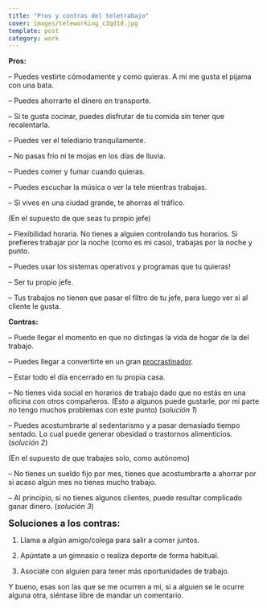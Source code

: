 ```yaml
---
title: "Pros y contras del teletrabajo"
cover: images/teleworking_c3qd1d.jpg
template: post
category: work
---
```


**Pros:**

– Puedes vestirte cómodamente y como quieras. A mi me gusta el pijama con una bata.

– Puedes ahorrarte el dinero en transporte.

– Si te gusta cocinar, puedes disfrutar de tu comida sin tener que recalentarla.

– Puedes ver el telediario tranquilamente.

– No pasas frío ni te mojas en los días de lluvia.

– Puedes comer y fumar cuando quieras.

– Puedes escuchar la música o ver la tele mientras trabajas.

– Si vives en una ciudad grande, te ahorras el tráfico.

(En el supuesto de que seas tu propio jefe)

– Flexibilidad horaria. No tienes a alguien controlando tus horarios. Si prefieres trabajar por la noche (como es mi caso), trabajas por la noche y punto.

– Puedes usar los sistemas operativos y programas que tu quieras!

– Ser tu propio jefe.

– Tus trabajos no tienen que pasar el filtro de tu jefe, para luego ver si al cliente le gusta.

**Contras:**

– Puede llegar el momento en que no distingas la vida de hogar de la del trabajo.

– Puedes llegar a convertirte en un gran [procrastinador](http://es.wikipedia.org/wiki/Procrastinaci%C3%B3n).

– Estar todo el día encerrado en tu propia casa.

– No tienes vida social en horarios de trabajo dado que no estás en una oficina con otros compañeros. (Esto a algunos puede gustarle, por mi parte no tengo muchos problemas con este punto) (*solución 1*)

– Puedes acostumbrarte al sedentarismo y a pasar demasiado tiempo sentado. Lo cual puede generar obesidad o trastornos alimenticios. (*solución 2*)

(En el supuesto de que trabajes solo, como autónomo)

– No tienes un sueldo fijo por mes, tienes que acostumbrarte a ahorrar por si acaso algún mes no tienes mucho trabajo.

– Al principio, si no tienes algunos clientes, puede resultar complicado ganar dinero. (*solución 3*)

**<span style="font-size: 130%;">Soluciones a los contras:</span>**

1. Llama a algún amigo/colega para salir a comer juntos.

2. Apúntate a un gimnasio o realiza deporte de forma habitual.

3. Asociate con alguien para tener más oportunidades de trabajo.

Y bueno, esas son las que se me ocurren a mí, si a alguien se le ocurre alguna otra, siéntase libre de mandar un comentario.
